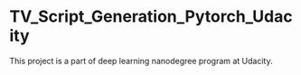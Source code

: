 # TV_Script_Generation_Pytorch_Udacity
This project is a part of deep learning nanodegree program at Udacity.
